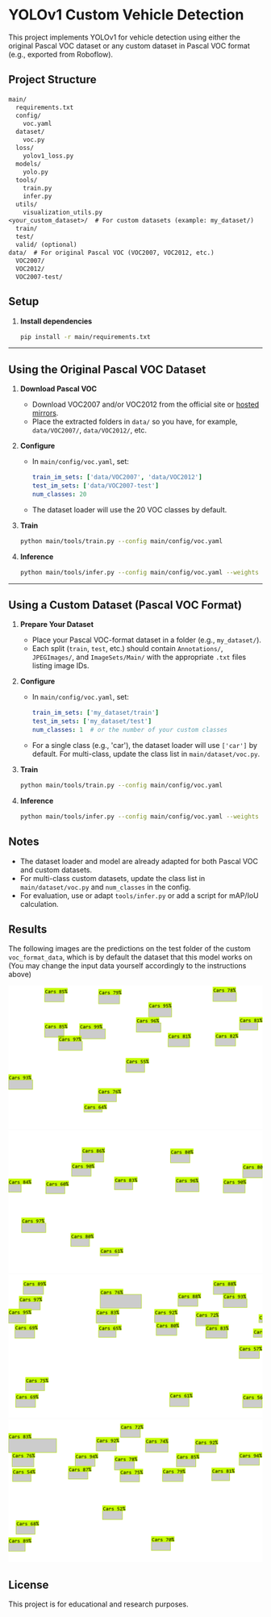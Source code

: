 # YOLOv1 Custom Vehicle Detection

This project implements YOLOv1 for vehicle detection using either the original Pascal VOC dataset or any custom dataset in Pascal VOC format (e.g., exported from Roboflow).

## Project Structure

```
main/
  requirements.txt
  config/
    voc.yaml
  dataset/
    voc.py
  loss/
    yolov1_loss.py
  models/
    yolo.py
  tools/
    train.py
    infer.py
  utils/
    visualization_utils.py
<your_custom_dataset>/  # For custom datasets (example: my_dataset/)
  train/
  test/
  valid/ (optional)
data/  # For original Pascal VOC (VOC2007, VOC2012, etc.)
  VOC2007/
  VOC2012/
  VOC2007-test/
```

## Setup

1. **Install dependencies**
   ```bash
   pip install -r main/requirements.txt
   ```

---

## Using the Original Pascal VOC Dataset

1. **Download Pascal VOC**
   - Download VOC2007 and/or VOC2012 from the official site or [hosted mirrors](http://host.robots.ox.ac.uk/pascal/VOC/).
   - Place the extracted folders in `data/` so you have, for example, `data/VOC2007/`, `data/VOC2012/`, etc.

2. **Configure**
   - In `main/config/voc.yaml`, set:
     ```yaml
     train_im_sets: ['data/VOC2007', 'data/VOC2012']
     test_im_sets: ['data/VOC2007-test']
     num_classes: 20
     ```
   - The dataset loader will use the 20 VOC classes by default.

3. **Train**
   ```bash
   python main/tools/train.py --config main/config/voc.yaml
   ```

4. **Inference**
   ```bash
   python main/tools/infer.py --config main/config/voc.yaml --weights voc/yolo_voc2007.pth --img_path path/to/image.jpg
   ```

---

## Using a Custom Dataset (Pascal VOC Format)

1. **Prepare Your Dataset**
   - Place your Pascal VOC-format dataset in a folder (e.g., `my_dataset/`).
   - Each split (`train`, `test`, etc.) should contain `Annotations/`, `JPEGImages/`, and `ImageSets/Main/` with the appropriate `.txt` files listing image IDs.

2. **Configure**
   - In `main/config/voc.yaml`, set:
     ```yaml
     train_im_sets: ['my_dataset/train']
     test_im_sets: ['my_dataset/test']
     num_classes: 1  # or the number of your custom classes
     ```
   - For a single class (e.g., 'car'), the dataset loader will use `['car']` by default. For multi-class, update the class list in `main/dataset/voc.py`.

3. **Train**
   ```bash
   python main/tools/train.py --config main/config/voc.yaml
   ```

4. **Inference**
   ```bash
   python main/tools/infer.py --config main/config/voc.yaml --weights voc/yolo_voc2007.pth --img_path path/to/image.jpg
   ```


## Notes
- The dataset loader and model are already adapted for both Pascal VOC and custom datasets.
- For multi-class custom datasets, update the class list in `main/dataset/voc.py` and `num_classes` in the config.
- For evaluation, use or adapt `tools/infer.py` or add a script for mAP/IoU calculation.



## Results

The following images are the predictions on the test folder of the custom `voc_format_data`, which is by default the dataset that this model works on (You may change the input data yourself accordingly to the instructions above)

![alt text](image-3.png)
![alt text](image-4.png)
![alt text](image-5.png)
![alt text](image-6.png)



## License
This project is for educational and research purposes.
